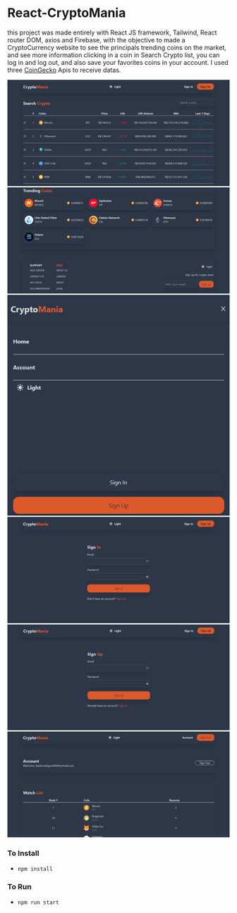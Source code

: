 
# React-CryptoMania

this project was made entirely with React JS framework, Tailwind, React router DOM, axios and Firebase, with the objective to made a CryptoCurrency website to see the principals trending coins on the market, and see more information clicking in a coin in Search Crypto list, you can log in and log out, and also save your favorites coins in your account. I used three [CoinGecko](https://www.coingecko.com) Apis to receive datas.



![App Images](/src/assets/1.png) 
![App Images](/src/assets/2.png) 
![App Images](/src/assets/3.png) 
![App Images](/src/assets/4.png) 
![App Images](/src/assets/5.png) 
![App Images](/src/assets/6.png)








### To Install
- `npm install`

### To Run
- `npm run start`

